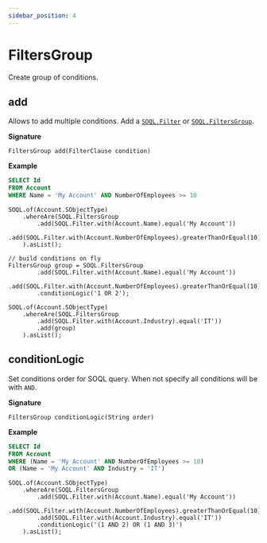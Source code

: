 ```yaml
---
sidebar_position: 4
---
```


# FiltersGroup

Create group of conditions.

## add

Allows to add multiple conditions.
Add a [`SOQL.Filter`](soql-filter.md) or [`SOQL.FiltersGroup`](soql-filters-group.md).

**Signature**

```apex
FiltersGroup add(FilterClause condition)
```

**Example**

```sql
SELECT Id
FROM Account
WHERE Name = 'My Account' AND NumberOfEmployees >= 10
```
```apex
SOQL.of(Account.SObjectType)
    .whereAre(SOQL.FiltersGroup
        .add(SOQL.Filter.with(Account.Name).equal('My Account'))
        .add(SOQL.Filter.with(Account.NumberOfEmployees).greaterThanOrEqual(10))
    ).asList();
```

```apex
// build conditions on fly
FiltersGroup group = SOQL.FiltersGroup
        .add(SOQL.Filter.with(Account.Name).equal('My Account'))
        .add(SOQL.Filter.with(Account.NumberOfEmployees).greaterThanOrEqual(10))
        .conditionLogic('1 OR 2');

SOQL.of(Account.SObjectType)
    .whereAre(SOQL.FiltersGroup
        .add(SOQL.Filter.with(Account.Industry).equal('IT'))
        .add(group)
    ).asList();
```

## conditionLogic

Set conditions order for SOQL query.
When not specify all conditions will be with `AND`.

**Signature**

```apex
FiltersGroup conditionLogic(String order)
```

**Example**

```sql
SELECT Id
FROM Account
WHERE (Name = 'My Account' AND NumberOfEmployees >= 10)
OR (Name = 'My Account' AND Industry = 'IT')
```
```apex
SOQL.of(Account.SObjectType)
    .whereAre(SOQL.FiltersGroup
        .add(SOQL.Filter.with(Account.Name).equal('My Account'))
        .add(SOQL.Filter.with(Account.NumberOfEmployees).greaterThanOrEqual(10))
        .add(SOQL.Filter.with(Account.Industry).equal('IT'))
        .conditionLogic('(1 AND 2) OR (1 AND 3)')
    ).asList();
```
